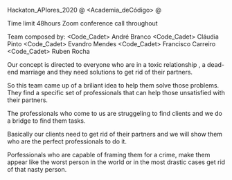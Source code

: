 Hackaton_APIores_2020 @ <Academia_deCódigo> @ <IlhaTECHeira>

Time limit 48hours
Zoom conference call throughout

Team <Quarentinos> composed by:
  <Code_Cadet> André Branco
  <Code_Cadet> Cláudia Pinto
  <Code_Cadet> Evandro Mendes
  <Code_Cadet> Francisco Carreiro
  <Code_Cadet> Ruben Rocha

  Our concept is directed to everyone who are in a toxic relationship , a dead-end marriage and they need solutions
to get rid of their partners.

  So this team came up of a briliant idea to help them solve those problems. They find a specific set of professionals
that can help those unsatisfied with their partners.

  The professionals who come to us are struggeling to find clients and we do a bridge to find them tasks.

  Basically our clients need to get rid of their partners and we will show them who are the perfect professionals to do it.

  Porfessionals who are capable of framing them for a crime, make them appear like the worst person in the world or in the 
most drastic cases get rid of that nasty person.
